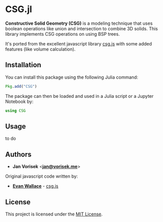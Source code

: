 # CSG.jl

**Constructive Solid Geometry (CSG)** is a modeling technique that uses boolean operations like union and intersection to combine 3D solids. This library implements CSG operations on using BSP trees.

It's ported from the excellent javascript library [csg.js](https://evanw.github.io/csg.js/docs/) with some added features (like volume calculation).

## Installation

You can install this package using the following Julia command:

```julia
Pkg.add("CSG")
```

The package can then be loaded and used in a Julia script or a Jupyter Notebook by:

```julia
using CSG
```

## Usage

to do

## Authors

* **Jan Vorisek** <[**jan@vorisek.me**](mailto:jan@vorisek.me)>

Original javascript code written by:

* [**Evan Wallace**](https://github.com/evanw) - [csg.js](https://evanw.github.io/csg.js/docs/)

## License

This project is licensed under the [MIT License](LICENSE.md).
